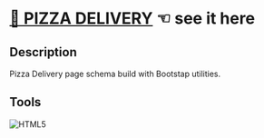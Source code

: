 # [🍕 PIZZA DELIVERY](https://guavalines.github.io/Pizza_Delivery/) ☜ see it here

## Description
Pizza Delivery page schema build with Bootstap utilities.

## Tools
![HTML5](https://img.shields.io/badge/HTML5-E34F26?style=for-the-badge&logo=html5&logoColor=white)


